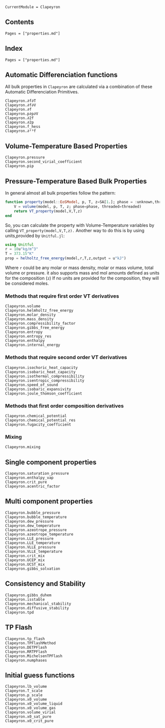 ```@meta
CurrentModule = Clapeyron
```

## Contents

```@contents
Pages = ["properties.md"]
```

## Index

```@index
Pages = ["properties.md"]
```
## Automatic Differenciation functions

All bulk properties in `Clapeyron` are calculated via a combination of these Automatic Differenciation Primitives. 
 
```@docs
Clapeyron.∂f∂T
Clapeyron.∂f∂V
Clapeyron.∂f
Clapeyron.p∂p∂V
Clapeyron.∂2f
Clapeyron.∂2p
Clapeyron.f_hess
Clapeyron.∂²³f
```

## Volume-Temperature Based Properties

```@docs
Clapeyron.pressure
Clapeyron.second_virial_coefficient
Clapeyron.pip
```

## Pressure-Temperature Based Bulk Properties

In general almost all bulk properties follow the pattern:
```julia
function property(model::EoSModel, p, T, z=SA[1.]; phase = :unknown,threaded=true)
    V = volume(model, p, T, z; phase=phase, threaded=threaded)
    return VT_property(model,V,T,z)
end
```
So, you can calculate the property with Volume-Temperature variables by calling `VT_property(model,V,T,z).`
Another way to do this is by using units,provided by `Unitful.jl`:
```julia
using Unitful
r = 18u"kg/m^3"
T = 373.15"K"
prop = helholtz_free_energy(model,r,T,z,output = u"kJ")
```
Where `r` could be any molar or mass density, molar or mass volume, total volume or pressure. it also supports mass and mol amounts defined as units for the composition (`z`) If no units are provided for the composition, they will be considered moles.

### Methods that require first order VT derivatives
```@docs
Clapeyron.volume
Clapeyron.helmholtz_free_energy
Clapeyron.molar_density
Clapeyron.mass_density
Clapeyron.compressibility_factor
Clapeyron.gibbs_free_energy
Clapeyron.entropy
Clapeyron.entropy_res
Clapeyron.enthalpy
Clapeyron.internal_energy
```

### Methods that require second order VT derivatives
```@docs
Clapeyron.isochoric_heat_capacity
Clapeyron.isobaric_heat_capacity
Clapeyron.isothermal_compressibility
Clapeyron.isentropic_compressibility
Clapeyron.speed_of_sound
Clapeyron.isobaric_expansivity
Clapeyron.joule_thomson_coefficient
```

### Methods that first order composition derivatives
```@docs
Clapeyron.chemical_potential
Clapeyron.chemical_potential_res
Clapeyron.fugacity_coefficient
```

### Mixing
```@docs
Clapeyron.mixing
```

## Single component properties

```@docs
Clapeyron.saturation_pressure
Clapeyron.enthalpy_vap
Clapeyron.crit_pure
Clapeyron.acentric_factor
```

## Multi component properties

```@docs
Clapeyron.bubble_pressure
Clapeyron.bubble_temperature
Clapeyron.dew_pressure
Clapeyron.dew_temperature
Clapeyron.azeotrope_pressure
Clapeyron.azeotrope_temperature
Clapeyron.LLE_pressure
Clapeyron.LLE_temperature
Clapeyron.VLLE_pressure
Clapeyron.VLLE_temperature
Clapeyron.crit_mix
Clapeyron.UCEP_mix
Clapeyron.UCST_mix
Clapeyron.gibbs_solvation
```

## Consistency and Stability

```@docs
Clapeyron.gibbs_duhem
Clapeyron.isstable
Clapeyron.mechanical_stability
Clapeyron.diffusive_stability
Clapeyron.tpd
```

## TP Flash

```@docs
Clapeyron.tp_flash
Clapeyron.TPFlashMethod
Clapeyron.DETPFlash
Clapeyron.RRTPFlash
Clapeyron.MichelsenTPFlash
Clapeyron.numphases
```

## Initial guess functions

```@docs
Clapeyron.lb_volume
Clapeyron.T_scale
Clapeyron.p_scale
Clapeyron.x0_volume
Clapeyron.x0_volume_liquid
Clapeyron.x0_volume_gas
Clapeyron.volume_virial
Clapeyron.x0_sat_pure
Clapeyron.x0_crit_pure
```



